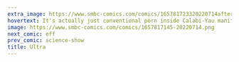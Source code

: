 ```yaml
---
extra_image: https://www.smbc-comics.com/comics/165781723320220714after.png
hovertext: It's actually just conventional porn inside Calabi-Yau manifolds.
image: https://www.smbc-comics.com/comics/1657817145-20220714.png
next_comic: eff
prev_comic: science-show
title: Ultra
---
```



